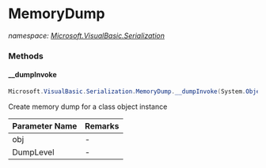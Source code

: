 ﻿# MemoryDump
_namespace: <a href="#" onClick="load('/docs/Microsoft.VisualBasic.Serialization/index.md')">Microsoft.VisualBasic.Serialization</a>_





### Methods

#### __dumpInvoke
```csharp
Microsoft.VisualBasic.Serialization.MemoryDump.__dumpInvoke(System.Object,System.Int32)
```
Create memory dump for a class object instance

|Parameter Name|Remarks|
|--------------|-------|
|obj|-|
|DumpLevel|-|




